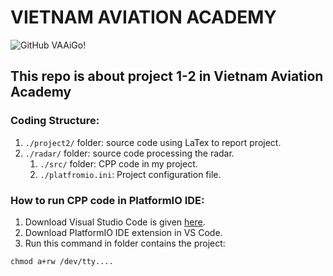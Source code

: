 # VIETNAM AVIATION ACADEMY 

![GitHub VAAiGo!](https://img.shields.io/github/followers/nightbaronpro?color=FF0000&label=VAAiGo%21)

## This repo is about project 1-2 in Vietnam Aviation Academy

### Coding Structure:

1. `./project2/` folder: source code using LaTex to report project.
2. `./radar/` folder: source code processing the radar.
	1. `./src/` folder: CPP code in my project.
	2. `./platfromio.ini`: Project configuration file.
	
### How to run CPP code in PlatformIO IDE:
1. Download Visual Studio Code is given [here](https://code.visualstudio.com/).
2. Download PlatformIO IDE extension in VS Code.
3. Run this command in folder contains the project:

``chmod a+rw /dev/tty....``
